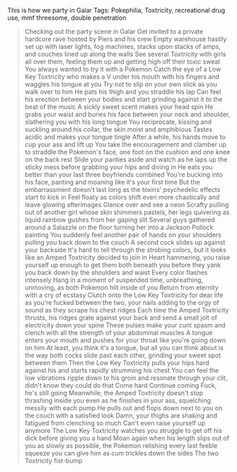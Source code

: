 This is how we party in Galar
Tags: Pokephilia, Toxtricity, recreational drug use, mmf threesome, double penetration

>Checking out the party scene in Galar
>Get invited to a private hardcore rave hosted by Piers and his crew
>Empty warehouse hastily set up with laser lights, fog machines, stacks upon stacks of amps, and couches lined up along the walls
>See several Toxtricity with girls all over them, feeling them up and getting high off their toxic sweat
>You always wanted to try it with a Pokemon
>Catch the eye of a Low Key Toxtricity who makes a V under his mouth with his fingers and waggles his tongue at you
>Try not to slip on your own slick as you walk over to him
>He pats his thigh and you straddle his lap
>Can feel his erection between your bodies and start grinding against it to the beat of the music
>A sickly sweet scent makes your head spin
>He grabs your waist and buries his face between your neck and shoulder, slathering you with his long tongue
>You reciprocate, kissing and suckling around his collar, the skin moist and amphibious
>Tastes acidic and makes your tongue tingle
>After a while, his hands move to cup your ass and lift up
>You take the encouragement and clamber up to straddle the Pokemon's face, one foot on the cushion and one knee on the back rest
>Slide your panties aside and watch as he laps up the sticky mess before grabbing your hips and diving in
>He eats you better than your last three boyfriends combined
>You're bucking into his face, panting and moaning like it's your first time
>But the embarrassment doesn't last long as the toxins' psychedelic effects start to kick in
>Feel floaty as colors shift even more chaotically and leave glowing afterimages
>Glance over and see a neon Scrafty pulling out of another girl whose skin shimmers pastels, her legs quivering as liquid rainbow gushes from her gaping slit
>Several guys gathered around a Salazzle on the floor turning her into a Jackson Pollock painting
>You suddenly feel another pair of hands on your shoulders pulling you back down to the couch
>A second cock slides up against your backside
>It's hard to tell through the strobing colors, but it looks like an Amped Toxtricity decided to join in
>Heart hammering, you raise yourself up enough to get them both beneath you before they yank you back down by the shoulders and waist
>Every color flashes intensely 
>Hang in a moment of suspended time, unbreathing, unmoving, as both Pokemon hilt inside of you
>Return from eternity with a cry of ecstasy
>Clutch onto the Low Key Toxtricity for dear life as you're fucked between the two, your nails adding to the orgy of sound as they scrape his chest ridges
>Each time the Amped Toxtricity thrusts, his ridges grate against your back and send a small jolt of electricity down your spine
>These pulses make your cunt spasm and clench with all the strength of your abdominal muscles
>A tongue enters your mouth and pushes for your throat like you're going down on him
>At least, you think it's a tongue, but all you can think about is the way both cocks slide past each other, grinding your sweet spot between them 
>Then the Low Key Toxtricity pulls your hips hard against his and starts rapidly strumming his chest
>You can feel the low vibrations ripple down to his groin and resonate through your clit, didn't know they could do that
>Come hard
>Continue coming
>Fuck, he's still going
>Meanwhile, the Amped Toxtricity doesn't stop thrashing inside you even as he finishes in your ass, squelching messily with each pump
>He pulls out and flops down next to you on the couch with a satisfied look
>Damn, your thighs are shaking and fatigued from clenching so much
>Can't even raise yourself up anymore
>The Low Key Toxtricity watches you struggle to get off his dick before giving you a hand
>Moan again when his length slips out of you as slowly as possible, the Pokemon relishing every last feeble squeeze you can give him as cum trickles down the sides
>The two Toxtricity fist-bump